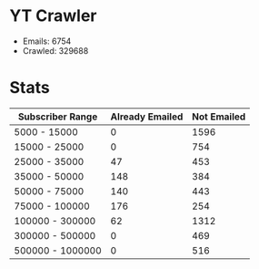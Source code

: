 # YT Crawler
- Emails: 6754
- Crawled: 329688

# Stats
| Subscriber Range  | Already Emailed | Not Emailed |
|-------|-------|-------|
| 5000 - 15000 | 0 | 1596 |
| 15000 - 25000 | 0 | 754 |
| 25000 - 35000 | 47 | 453 |
| 35000 - 50000 | 148 | 384 |
| 50000 - 75000 | 140 | 443 |
| 75000 - 100000 | 176 | 254 |
| 100000 - 300000 | 62 | 1312 |
| 300000 - 500000 | 0 | 469 |
| 500000 - 1000000 | 0 | 516 |
